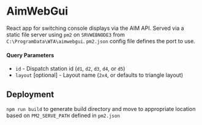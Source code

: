 # AimWebGui

React app for switching console displays via the AIM API. Served via a static file server using `pm2` on `SRVWEBNODE3` from `C:\ProgramData\WTA\aimwebgui`. `pm2.json` config file defines the port to use.

#### Query Parameters

- `id` - Dispatch station id (`d1`, `d2`, `d3`, `d4`, or `d5`)
- `layout` [optional] - Layout name (`2x4`, or defaults to triangle layout)

## Deployment

`npm run build` to generate build directory and move to appropriate location based on `PM2_SERVE_PATH` defined in `pm2.json`
